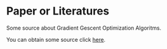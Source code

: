 # Paper or Literatures
Some source about Gradient Gescent Optimization Algoritms.

You can obtain some source click [here](./link.md).
